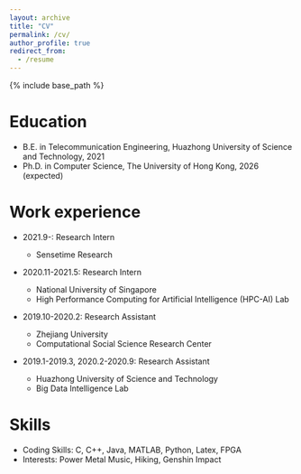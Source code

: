 ```yaml
---
layout: archive
title: "CV"
permalink: /cv/
author_profile: true
redirect_from:
  - /resume
---
```


{% include base_path %}

Education
======
* B.E. in Telecommunication Engineering, Huazhong University of Science and Technology, 2021 
* Ph.D. in Computer Science, The University of Hong Kong, 2026 (expected)

Work experience
======
* 2021.9-: Research Intern
  * Sensetime Research

* 2020.11-2021.5: Research Intern
  * National University of Singapore
  * High Performance Computing for Artificial Intelligence (HPC-AI) Lab

* 2019.10-2020.2: Research Assistant
  * Zhejiang University
  * Computational Social Science Research Center

* 2019.1-2019.3, 2020.2-2020.9: Research Assistant
  * Huazhong University of Science and Technology
  * Big Data Intelligence Lab
  
Skills
======
* Coding Skills:  C, C++, Java, MATLAB, Python, Latex, FPGA
* Interests: Power Metal Music, Hiking, Genshin Impact


